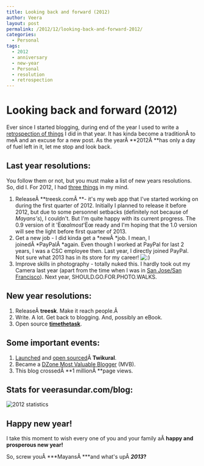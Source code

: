 ```yaml
---
title: Looking back and forward (2012)
author: Veera
layout: post
permalink: /2012/12/looking-back-and-forward-2012/
categories:
  - Personal
tags:
  - 2012
  - anniversary
  - new-year
  - Personal
  - resolution
  - retrospection
---
```

# Looking back and forward (2012)

Ever since I started blogging, during end of the year I used to write a [retrospection of things][1] I did in that year. It has kinda become a traditionÂ to meÂ and an excuse for a new post. As the yearÂ **2012Â **has only a day of fuel left in it, let me stop and look back.

 [1]: http://veerasundar.com/blog/tag/new-year/ "New year retrospection"

## Last year resolutions:

You follow them or not, but you must make a list of new years resolutions. So, did I. For 2012, I had [three things][2] in my mind.

 [2]: http://veerasundar.com/blog/2011/12/looking-back-and-forward/ "Looking back and forward (2011)"

1.  ReleaseÂ **treesk.comÂ **- it's my web app that I've started working on during the first quarter of 2012. Initially I planned to release it before 2012, but due to some personnel setbacks (definitely not because of *Mayans's*), I couldn't. But I'm quite happy with its current progress. The 0.9 version of it 'Ëœ*almost*'Ëœ ready and I'm hoping that the 1.0 version will see the light before first quarter of 2013.
2.  Get a new job - I did kinda get a *newÂ *job. I mean, I joinedÂ *PayPalÂ *again. Even though I worked at PayPal for last 2 years, I was a CSC employee then. Last year, I directly joined PayPal. Not sure what 2013 has in its store for my career! ![:)][3] 
3.  Improve skills in photography - totally nuked this. I hardly took out my Camera last year (apart from the time when I was in [San Jose/San Francisco][4]). Next year, SHOULD.GO.FOR.PHOTO.WALKS.

 [3]: http://veerasundar.com/blog/wp-includes/images/smilies/icon_smile.gif
 [4]: http://veerasundar.com/blog/2012/09/walking-from-pier-39-to-golden-gate-bridge-photos/

## New year resolutions:

1.  ReleaseÂ **treesk**. Make it reach people.Â 
2.  Write. A lot. Get back to blogging. And, possibly an eBook.
3.  Open source [**timethetask**][5].

 [5]: http://www.timethetask.com "task management app"

## Some important events:

1.  [Launched][6] and [open sourced][7]Â **Twikural**.
2.  Became a [DZone Most Valuable Blogger][8] (MVB).
3.  This blog crossedÂ **1 millionÂ **page views.

 [6]: http://twikural.veerasundar.com/ "Twikural"
 [7]: http://veerasundar.com/blog/2012/04/open-sourcing-twikural-an-app-engine-project/
 [8]: http://java.dzone.com/users/veerasundark "Dzone MVB"

## Stats for veerasundar.com/blog:

![2012 statistics][9]

 [9]: http://veerasundar.com/img/2012/12/2012-stats.png

## Happy new year!

I take this moment to wish every one of you and your family aÂ **happy and prosperous new year!**

So, screw youÂ ***MayansÂ ***and what's upÂ ***2013*?**